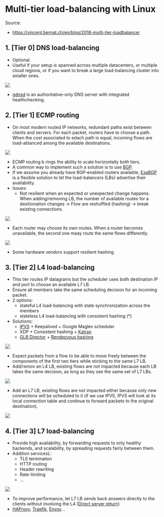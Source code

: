 # Multi-tier load-balancing with Linux

Source:
- <https://vincent.bernat.ch/en/blog/2018-multi-tier-loadbalancer>

## 1. [Tier 0] DNS load-balancing

- Optional.
- Useful if your setup is spanned across multiple datacenters, or multiple cloud regions, or if you want to break a large load-balancing cluster into smaller ones.

![](https://d2pzklc15kok91.cloudfront.net/images/multitier-lb-dns.svg)

- [gdnsd](https://gdnsd.org/) is an authoritative-only DNS server with integrated healthchecking.

## 2. [Tier 1] ECMP routing

- On most modern routed IP networks, redundant paths exist between clients and servers. For each packet, routers have to choose a path. When the cost associated to edach path is equal, incoming flows are load-ablanced among the available destinations.

![](https://d2pzklc15kok91.cloudfront.net/images/multitier-lb-ecmp.svg)

- ECMP routing b rings the ability to scale horizontally both tiers.
- A common way to implement such a solution is to use [BGP](../bgp/README.md).
- If we assume you already have BGP-enabled routers available, [ExaBGP](../bgp/exabgp.md) is a flexible solution to let the load-balancers (LBs) advertise their availability.
- Issues:
  - Not resilient when an expected or unexpected change happens. When adding/removing LB, the number of available routes for a desitionation changes -> Flow are reshuffled (hashing) -> break existing connections.

![](https://d2pzklc15kok91.cloudfront.net/images/multitier-lb-ecmp-failure1.svg)

  - Each router may choose its own routes. When a router becomes unavailable, the second one maay route the same flows differently.

![](https://d2pzklc15kok91.cloudfront.net/images/multitier-lb-ecmp-failure2.svg)

- Some hardware vendors support resilient hashing.

## 3. [Tier 2] L4 load-balancing

- This tier routes IP datagrams but the scheduler uses both destination IP and port to choose an available L7 LB.
- Ensure all members take the same scheduling decision for an incoming packet.
- 2 options:
  - stateful L4 load-balancing with state synchronization across the members
  - stateless L4 load-balancing with consistent hashing (*)
- Solutions:
  - [IPVS](http://www.linuxvirtualserver.org/software/ipvs.html) + Keepalived + Google Maglev scheduler
  - XDP + Consistent hashing + [Katran](https://engineering.fb.com/open-source/open-sourcing-katran-a-scalable-network-load-balancer/)
  - [GLB Director](https://github.com/github/glb-director) + [Rendezvous hashing](https://en.wikipedia.org/wiki/Rendezvous_hashing)

![](https://d2pzklc15kok91.cloudfront.net/images/multitier-lb-l4.svg)

- Expect packets from a flow to be able to move freely between the components of the first two tiers while sticking to the same L7 LB.
- Add/remov an L4 LB, existing flows are not impacted because each LB takes the same decision, as long as they see the same set of L7 LBs.

![](https://d2pzklc15kok91.cloudfront.net/images/multitier-lb-l4-failure1.svg)

- Add an L7 LB, existing flows are not impacted either because only new connections will be scheduled to it (if we use IPVS, IPVS will look at its local connection table and continue to forward packets to the original destination).

![](https://d2pzklc15kok91.cloudfront.net/images/multitier-lb-l4-failure2.svg)

## 4. [Tier 3] L7 load-balancing

- Provide high availability, by forwarding requests to only healthy backends, and scalability, by spreading requests fairly between them.
- Addition servicesL:
  - TLS termination
  - HTTP routing
  - Header rewriting
  - Rate-limiting
  - ...

![](https://d2pzklc15kok91.cloudfront.net/images/multitier-lb-l7.svg)

- To improve performance, let L7 LB sends back answers directly to the clients without involving the L4 ([Direct server return](../dsr/README.md))
- [HAProxy](https://www.haproxy.org/), [Traefik](https://traefik.io/traefik/), [Envoy](https://www.envoyproxy.io/)...
